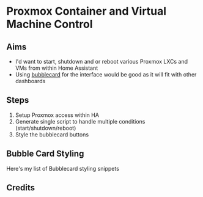 # Proxmox Container and Virtual Machine Control

## Aims

- I'd want to start, shutdown and or reboot various Proxmox LXCs and VMs from within Home Assistant
- Using [bubblecard](https://github.com/Clooos/Bubble-Card) for the interface would be good as it will fit with other dashboards

## Steps

1. Setup Proxmox access within HA
2. Generate single script to handle multiple conditions (start/shutdown/reboot)
3. Style the bubblecard buttons

## Bubble Card Styling

Here's my list of Bubblecard styling snippets

## Credits


